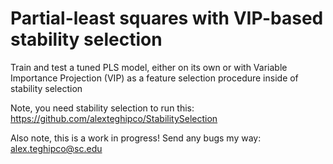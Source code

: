 # Partial-least squares with VIP-based stability selection
Train and test a tuned PLS model, either on its own or with Variable Importance Projection (VIP) as a feature selection procedure inside of stability selection

Note, you need stability selection to run this: https://github.com/alexteghipco/StabilitySelection

Also note, this is a work in progress! Send any bugs my way: alex.teghipco@sc.edu
